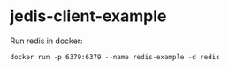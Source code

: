 # jedis-client-example

Run redis in docker:

`docker run -p 6379:6379 --name redis-example -d redis`

